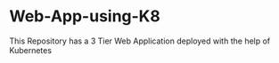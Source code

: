 # Web-App-using-K8
This Repository has a 3 Tier Web Application deployed with the help of Kubernetes
